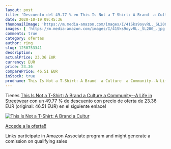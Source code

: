 ```yaml
---
layout: post
title: 'Descuento del 49.77 % en This Is Not a T-Shirt: A Brand  a Cultur'
date: 2020-10-19 09:45:36
thumbnailImage: 'https://m.media-amazon.com/images/I/41Sks9oyvRL._SL200_.jpg'
images: [ 'https://m.media-amazon.com/images/I/41Sks9oyvRL._SL200_.jpg' ]
comments: true
category: ofertas
author: ring
slug: 1250753341
description:
actualPrice: 23.36 EUR
currency: EUR
price: 23.36
comparePrice: 46.51 EUR
inStock: true
prodname: This Is Not a T-Shirt: A Brand  a Culture  a Community--A Life in Streetwear
---
```


Tienes [This Is Not a T-Shirt: A Brand  a Culture  a Community--A Life in Streetwear](https://www.amazon.es/dp/1250753341/?tag=tolees-21) con un 49.77 % de descuento con precio de oferta de 23.36 EUR (original: 46.51 EUR) en el siguiente enlace!

[![This Is Not a T-Shirt: A Brand  a Cultur](https://m.media-amazon.com/images/I/41Sks9oyvRL._SL200_.jpg)](https://www.amazon.es/dp/1250753341/?tag=tolees-21)

[Accede a la oferta!!](https://www.amazon.es/dp/1250753341/?tag=tolees-21)

Links participate in Amazon Associate program and might generate a comission on qualifying sales


